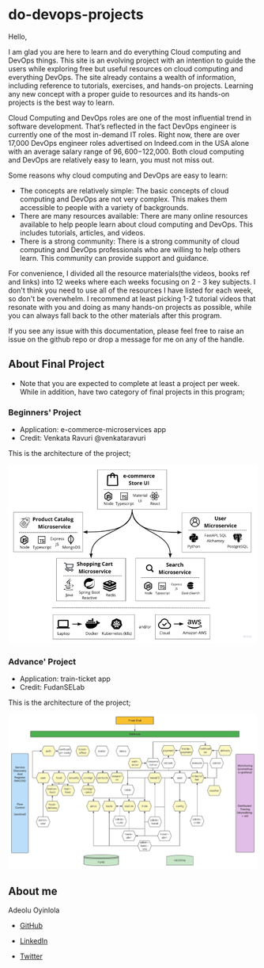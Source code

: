 # do-devops-projects

Hello,

I am glad you are here to learn and do everything Cloud computing and DevOps things. This site is an evolving project with an intention to guide the users while exploring free but useful resources on cloud computing and everything DevOps. The site already contains a wealth of information, including reference to tutorials, exercises, and hands-on projects. Learning any new concept with a proper guide to resources and its hands-on projects is the best way to learn.

Cloud Computing and DevOps roles are one of the most influential trend in software development. That’s reflected in the fact DevOps engineer is currently one of the most in-demand IT roles. Right now, there are over 17,000 DevOps engineer roles advertised on Indeed.com in the USA alone with an average salary range of $96,600-$122,000. Both cloud computing and DevOps are relatively easy to learn, you must not miss out.

Some reasons why cloud computing and DevOps are easy to learn:

- The concepts are relatively simple: The basic concepts of cloud computing and DevOps are not very complex. This makes them accessible to people with a variety of backgrounds.
- There are many resources available: There are many online resources available to help people learn about cloud computing and DevOps. This includes tutorials, articles, and videos.
- There is a strong community: There is a strong community of cloud computing and DevOps professionals who are willing to help others learn. This community can provide support and guidance.

For convenience, I divided all the resource materials(the videos, books ref and links) into 12 weeks where each weeks focusing on 2 - 3 key subjects. I don't think you need to use all of the resources I have listed for each week, so don't be overwhelm. I recommend at least picking 1-2 tutorial videos that resonate with you and doing as many hands-on projects as possible, while you can always fall back to the other materials after this program.

If you see any issue with this documentation, please feel free to raise an issue on the github repo or drop a message for me on any of the handle.

## About Final Project
- Note that you are expected to complete at least a project per week. While in addition, have two category of final projects in this program;
  
### Beginners' Project
- Application: e-commerce-microservices app
- Credit: Venkata Ravuri @venkataravuri

This is the architecture of the project;

![Beginner Project](assets/beginner.png)

### Advance' Project
- Application: train-ticket app
- Credit: FudanSELab

This is the architecture of the project;

![Advance Project](assets/advance.png)

## About me

Adeolu Oyinlola

- [GitHub](https://github.com/deoluoyinlola/do-devops-projects)

- [LinkedIn](https://www.linkedin.com/in/deoluoyinlola/)

- [Twitter](https://twitter.com/deoluoyinlola)
